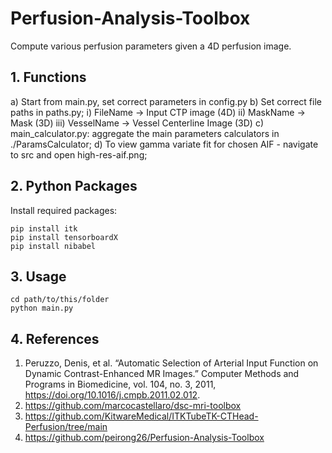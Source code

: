 # Perfusion-Analysis-Toolbox
Compute various perfusion parameters given a 4D perfusion image. 

## 1. Functions
a) Start from main.py, set correct parameters in config.py 
b) Set correct file paths in paths.py; 
    i) FileName -> Input CTP image (4D)
    ii) MaskName -> Mask (3D)
    iii) VesselName -> Vessel Centerline Image (3D)
c) main_calculator.py: aggregate the main parameters calculators in ./ParamsCalculator;
d) To view gamma variate fit for chosen AIF - navigate to src and open high-res-aif.png;

## 2. Python Packages
Install required packages:

```
pip install itk
pip install tensorboardX
pip install nibabel

```
## 3. Usage 

```
cd path/to/this/folder
python main.py
```
## 4. References
1. Peruzzo, Denis, et al. “Automatic Selection of Arterial Input Function on Dynamic Contrast-Enhanced MR Images.” Computer Methods and Programs in Biomedicine, vol. 104, no. 3, 2011, https://doi.org/10.1016/j.cmpb.2011.02.012.
2. https://github.com/marcocastellaro/dsc-mri-toolbox
3. https://github.com/KitwareMedical/ITKTubeTK-CTHead-Perfusion/tree/main
4. https://github.com/peirong26/Perfusion-Analysis-Toolbox

